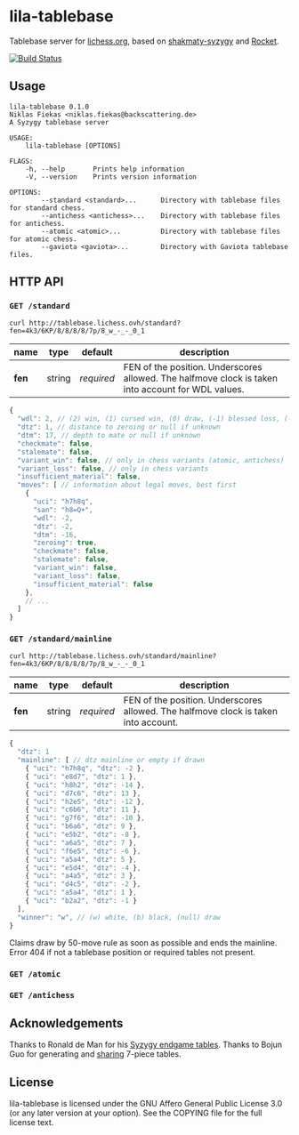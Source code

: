 lila-tablebase
==============

Tablebase server for [lichess.org](https://tablebase.lichess.ovh),
based on [shakmaty-syzygy](https://crates.io/crates/shakmaty-syzygy)
and [Rocket](https://rocket.rs/).

[![Build Status](https://travis-ci.org/niklasf/lila-tablebase.svg?branch=master)](https://travis-ci.org/niklasf/lila-tablebase)

Usage
-----

```
lila-tablebase 0.1.0
Niklas Fiekas <niklas.fiekas@backscattering.de>
A Syzygy tablebase server

USAGE:
    lila-tablebase [OPTIONS]

FLAGS:
    -h, --help       Prints help information
    -V, --version    Prints version information

OPTIONS:
        --standard <standard>...      Directory with tablebase files for standard chess.
        --antichess <antichess>...    Directory with tablebase files for antichess.
        --atomic <atomic>...          Directory with tablebase files for atomic chess.
        --gaviota <gaviota>...        Directory with Gaviota tablebase files.
```

HTTP API
--------

### `GET /standard`

```
curl http://tablebase.lichess.ovh/standard?fen=4k3/6KP/8/8/8/8/7p/8_w_-_-_0_1
```

name | type | default | description
--- | --- | --- | ---
**fen** | string | *required* | FEN of the position. Underscores allowed. The halfmove clock is taken into account for WDL values.

```javascript
{
  "wdl": 2, // (2) win, (1) cursed win, (0) draw, (-1) blessed loss, (-2) loss, (null) unknown
  "dtz": 1, // distance to zeroing or null if unknown
  "dtm": 17, // depth to mate or null if unknown
  "checkmate": false,
  "stalemate": false,
  "variant_win": false, // only in chess variants (atomic, antichess)
  "variant_loss": false, // only in chess variants
  "insufficient_material": false,
  "moves": [ // information about legal moves, best first
    {
      "uci": "h7h8q",
      "san": "h8=Q+",
      "wdl": -2,
      "dtz": -2,
      "dtm": -16,
      "zeroing": true,
      "checkmate": false,
      "stalemate": false,
      "variant_win": false,
      "variant_loss": false,
      "insufficient_material": false
    },
    // ...
  ]
}
```

### `GET /standard/mainline`

```
curl http://tablebase.lichess.ovh/standard/mainline?fen=4k3/6KP/8/8/8/8/7p/8_w_-_-_0_1
```

name | type | default | description
--- | --- | --- | ---
**fen** | string | *required* | FEN of the position. Underscores allowed. The halfmove clock is taken into account.

```javascript
{
  "dtz": 1
  "mainline": [ // dtz mainline or empty if drawn
    { "uci": "h7h8q", "dtz": -2 },
    { "uci": "e8d7", "dtz": 1 },
    { "uci": "h8h2", "dtz": -14 },
    { "uci": "d7c6", "dtz": 13 },
    { "uci": "h2e5", "dtz": -12 },
    { "uci": "c6b6", "dtz": 11 },
    { "uci": "g7f6", "dtz": -10 },
    { "uci": "b6a6", "dtz": 9 },
    { "uci": "e5b2", "dtz": -8 },
    { "uci": "a6a5", "dtz": 7 },
    { "uci": "f6e5", "dtz": -6 },
    { "uci": "a5a4", "dtz": 5 },
    { "uci": "e5d4", "dtz": -4 },
    { "uci": "a4a5", "dtz": 3 },
    { "uci": "d4c5", "dtz": -2 },
    { "uci": "a5a4", "dtz": 1 },
    { "uci": "b2a2", "dtz": -1 }
  ],
  "winner": "w", // (w) white, (b) black, (null) draw
}
```

Claims draw by 50-move rule as soon as possible and ends the mainline.
Error 404 if not a tablebase position or required tables not present.

### `GET /atomic`

### `GET /antichess`

Acknowledgements
----------------

Thanks to Ronald de Man for his [Syzygy endgame tables](https://github.com/syzygy1/tb).
Thanks to Bojun Guo for generating and [sharing](http://www.talkchess.com/forum/viewtopic.php?t=66797) 7-piece tables.

License
-------

lila-tablebase is licensed under the GNU Affero General Public License 3.0 (or any later version at your
option). See the COPYING file for the full license text.
